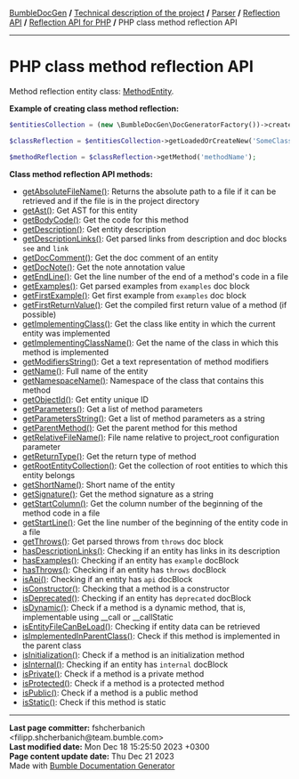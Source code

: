 <embed> <a href="/docs/README.md">BumbleDocGen</a> <b>/</b> <a href="/docs/tech/readme.md">Technical description of the project</a> <b>/</b> <a href="/docs/tech/2.parser/readme.md">Parser</a> <b>/</b> <a href="/docs/tech/2.parser/reflectionApi/readme.md">Reflection API</a> <b>/</b> <a href="/docs/tech/2.parser/reflectionApi/php/readme.md">Reflection API for PHP</a> <b>/</b> PHP class method reflection API<hr> </embed>

<embed> <h1>PHP class method reflection API</h1> </embed>

Method reflection entity class: <a href="/docs/tech/2.parser/reflectionApi/php/classes/MethodEntity.md">MethodEntity</a>.

**Example of creating class method reflection:**

```php
$entitiesCollection = (new \BumbleDocGen\DocGeneratorFactory())->createRootEntitiesCollection($reflectionApiConfig);

$classReflection = $entitiesCollection->getLoadedOrCreateNew('SomeClassName');

$methodReflection = $classReflection->getMethod('methodName');
```

**Class method reflection API methods:**

- [getAbsoluteFileName()](/docs/tech/2.parser/reflectionApi/php/classes/MethodEntity.md#mgetabsolutefilename): Returns the absolute path to a file if it can be retrieved and if the file is in the project directory
- [getAst()](/docs/tech/2.parser/reflectionApi/php/classes/MethodEntity.md#mgetast): Get AST for this entity
- [getBodyCode()](/docs/tech/2.parser/reflectionApi/php/classes/MethodEntity.md#mgetbodycode): Get the code for this method
- [getDescription()](/docs/tech/2.parser/reflectionApi/php/classes/MethodEntity.md#mgetdescription): Get entity description
- [getDescriptionLinks()](/docs/tech/2.parser/reflectionApi/php/classes/MethodEntity.md#mgetdescriptionlinks): Get parsed links from description and doc blocks `see` and `link`
- [getDocComment()](/docs/tech/2.parser/reflectionApi/php/classes/MethodEntity.md#mgetdoccomment): Get the doc comment of an entity
- [getDocNote()](/docs/tech/2.parser/reflectionApi/php/classes/MethodEntity.md#mgetdocnote): Get the note annotation value
- [getEndLine()](/docs/tech/2.parser/reflectionApi/php/classes/MethodEntity.md#mgetendline): Get the line number of the end of a method&#039;s code in a file
- [getExamples()](/docs/tech/2.parser/reflectionApi/php/classes/MethodEntity.md#mgetexamples): Get parsed examples from `examples` doc block
- [getFirstExample()](/docs/tech/2.parser/reflectionApi/php/classes/MethodEntity.md#mgetfirstexample): Get first example from `examples` doc block
- [getFirstReturnValue()](/docs/tech/2.parser/reflectionApi/php/classes/MethodEntity.md#mgetfirstreturnvalue): Get the compiled first return value of a method (if possible)
- [getImplementingClass()](/docs/tech/2.parser/reflectionApi/php/classes/MethodEntity.md#mgetimplementingclass): Get the class like entity in which the current entity was implemented
- [getImplementingClassName()](/docs/tech/2.parser/reflectionApi/php/classes/MethodEntity.md#mgetimplementingclassname): Get the name of the class in which this method is implemented
- [getModifiersString()](/docs/tech/2.parser/reflectionApi/php/classes/MethodEntity.md#mgetmodifiersstring): Get a text representation of method modifiers
- [getName()](/docs/tech/2.parser/reflectionApi/php/classes/MethodEntity.md#mgetname): Full name of the entity
- [getNamespaceName()](/docs/tech/2.parser/reflectionApi/php/classes/MethodEntity.md#mgetnamespacename): Namespace of the class that contains this method
- [getObjectId()](/docs/tech/2.parser/reflectionApi/php/classes/MethodEntity.md#mgetobjectid): Get entity unique ID
- [getParameters()](/docs/tech/2.parser/reflectionApi/php/classes/MethodEntity.md#mgetparameters): Get a list of method parameters
- [getParametersString()](/docs/tech/2.parser/reflectionApi/php/classes/MethodEntity.md#mgetparametersstring): Get a list of method parameters as a string
- [getParentMethod()](/docs/tech/2.parser/reflectionApi/php/classes/MethodEntity.md#mgetparentmethod): Get the parent method for this method
- [getRelativeFileName()](/docs/tech/2.parser/reflectionApi/php/classes/MethodEntity.md#mgetrelativefilename): File name relative to project_root configuration parameter
- [getReturnType()](/docs/tech/2.parser/reflectionApi/php/classes/MethodEntity.md#mgetreturntype): Get the return type of method
- [getRootEntityCollection()](/docs/tech/2.parser/reflectionApi/php/classes/MethodEntity.md#mgetrootentitycollection): Get the collection of root entities to which this entity belongs
- [getShortName()](/docs/tech/2.parser/reflectionApi/php/classes/MethodEntity.md#mgetshortname): Short name of the entity
- [getSignature()](/docs/tech/2.parser/reflectionApi/php/classes/MethodEntity.md#mgetsignature): Get the method signature as a string
- [getStartColumn()](/docs/tech/2.parser/reflectionApi/php/classes/MethodEntity.md#mgetstartcolumn): Get the column number of the beginning of the method code in a file
- [getStartLine()](/docs/tech/2.parser/reflectionApi/php/classes/MethodEntity.md#mgetstartline): Get the line number of the beginning of the entity code in a file
- [getThrows()](/docs/tech/2.parser/reflectionApi/php/classes/MethodEntity.md#mgetthrows): Get parsed throws from `throws` doc block
- [hasDescriptionLinks()](/docs/tech/2.parser/reflectionApi/php/classes/MethodEntity.md#mhasdescriptionlinks): Checking if an entity has links in its description
- [hasExamples()](/docs/tech/2.parser/reflectionApi/php/classes/MethodEntity.md#mhasexamples): Checking if an entity has `example` docBlock
- [hasThrows()](/docs/tech/2.parser/reflectionApi/php/classes/MethodEntity.md#mhasthrows): Checking if an entity has `throws` docBlock
- [isApi()](/docs/tech/2.parser/reflectionApi/php/classes/MethodEntity.md#misapi): Checking if an entity has `api` docBlock
- [isConstructor()](/docs/tech/2.parser/reflectionApi/php/classes/MethodEntity.md#misconstructor): Checking that a method is a constructor
- [isDeprecated()](/docs/tech/2.parser/reflectionApi/php/classes/MethodEntity.md#misdeprecated): Checking if an entity has `deprecated` docBlock
- [isDynamic()](/docs/tech/2.parser/reflectionApi/php/classes/MethodEntity.md#misdynamic): Check if a method is a dynamic method, that is, implementable using __call or __callStatic
- [isEntityFileCanBeLoad()](/docs/tech/2.parser/reflectionApi/php/classes/MethodEntity.md#misentityfilecanbeload): Checking if entity data can be retrieved
- [isImplementedInParentClass()](/docs/tech/2.parser/reflectionApi/php/classes/MethodEntity.md#misimplementedinparentclass): Check if this method is implemented in the parent class
- [isInitialization()](/docs/tech/2.parser/reflectionApi/php/classes/MethodEntity.md#misinitialization): Check if a method is an initialization method
- [isInternal()](/docs/tech/2.parser/reflectionApi/php/classes/MethodEntity.md#misinternal): Checking if an entity has `internal` docBlock
- [isPrivate()](/docs/tech/2.parser/reflectionApi/php/classes/MethodEntity.md#misprivate): Check if a method is a private method
- [isProtected()](/docs/tech/2.parser/reflectionApi/php/classes/MethodEntity.md#misprotected): Check if a method is a protected method
- [isPublic()](/docs/tech/2.parser/reflectionApi/php/classes/MethodEntity.md#mispublic): Check if a method is a public method
- [isStatic()](/docs/tech/2.parser/reflectionApi/php/classes/MethodEntity.md#misstatic): Check if this method is static

<div id='page_committer_info'>
<hr>
<b>Last page committer:</b> fshcherbanich &lt;filipp.shcherbanich@team.bumble.com&gt;<br><b>Last modified date:</b>   Mon Dec 18 15:25:50 2023 +0300<br><b>Page content update date:</b> Thu Dec 21 2023<br>Made with <a href='https://github.com/bumble-tech/bumble-doc-gen/blob/master/docs/README.md'>Bumble Documentation Generator</a></div>